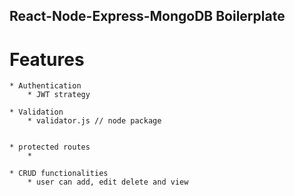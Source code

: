 ## React-Node-Express-MongoDB Boilerplate

# Features

    * Authentication
        * JWT strategy

    * Validation
        * validator.js // node package
        

    * protected routes
        * 

    * CRUD functionalities
        * user can add, edit delete and view 